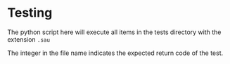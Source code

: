 # Testing

The python script here will execute all items in the tests directory with the extension `.sau`

The integer in the file name indicates the expected return code of the test. 